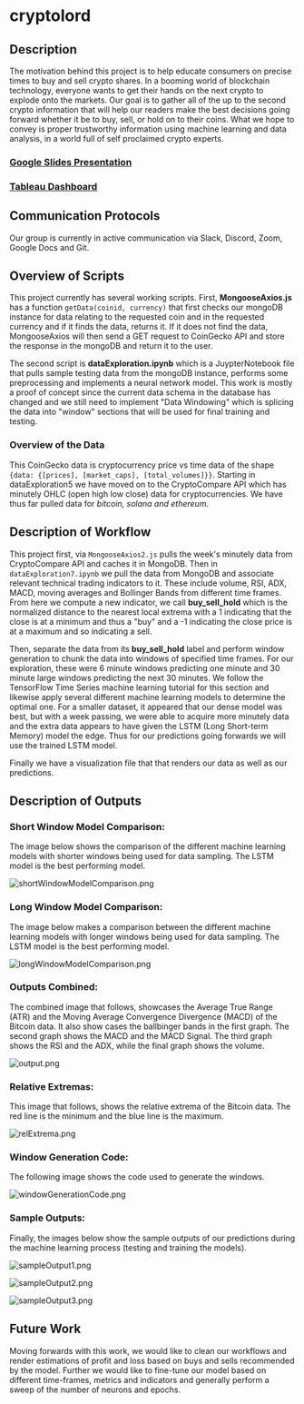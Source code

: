 # cryptolord

## Description

The motivation behind this project is to help educate consumers on precise times to buy and sell crypto shares. In a booming world of blockchain technology, everyone wants to get their hands on the next crypto to explode onto the markets. Our goal is to gather all of the up to the second crypto information that will help our readers make the best decisions going forward whether it be to buy, sell, or hold on to their coins. What we hope to convey is proper trustworthy information using machine learning and data analysis, in a world full of self proclaimed crypto experts.

### [Google Slides Presentation](https://docs.google.com/presentation/d/1lz_TqHZvk9aC_CprWLijcdRe-dhyxgD0O0yOvNl9FVI/edit?usp=sharing)

### [Tableau Dashboard](https://public.tableau.com/app/profile/mubeen.ahmed.khan/viz/Cryptolord/CryptolordStory)

## Communication Protocols

Our group is currently in active communication via Slack, Discord, Zoom, Google Docs and Git.

## Overview of Scripts

This project currently has several working scripts. First, **MongooseAxios.js** has a function `getData(coinid, currency)` that first checks our mongoDB instance for data relating to the requested coin and in the requested currency and if it finds the data, returns it. If it does not find the data, MongooseAxios will then send a GET request to CoinGecko API and store the response in the mongoDB and return it to the user.

The second script is **dataExploration.ipynb** which is a JuypterNotebook file that pulls sample testing data from the mongoDB instance, performs some preprocessing and implements a neural network model. This work is mostly a proof of concept since the current data schema in the database has changed and we still need to implement "Data Windowing" which is splicing the data into "window" sections that will be used for final training and testing.

### Overview of the Data

This CoinGecko data is cryptocurrency price vs time data of the shape `{data: {[prices], [market_caps], [total_volumes]}}`. Starting in dataExploration5 we have moved on to the CryptoCompare API which has minutely OHLC (open high low close) data for cryptocurrencies. We have thus far pulled data for _bitcoin, solana and ethereum_.

## Description of Workflow

This project first, via `MongooseAxios2.js` pulls the week's minutely data from CryptoCompare API and caches it in MongoDB. Then in `dataExploration7.ipynb` we pull the data from MongoDB and associate relevant technical trading indicators to it. These include volume, RSI, ADX, MACD, moving averages and Bollinger Bands from different time frames. From here we compute a new indicator, we call **buy_sell_hold** which is the normalized distance to the nearest local extrema with a 1 indicating that the close is at a minimum and thus a "buy" and a -1 indicating the close price is at a maximum and so indicating a sell.

Then, separate the data from its **buy_sell_hold** label and perform window generation to chunk the data into windows of specified time frames. For our exploration, these were 6 minute windows predicting one minute and 30 minute large windows predicting the next 30 minutes. We follow the TensorFlow Time Series machine learning tutorial for this section and likewise apply several different machine learning models to determine the optimal one. For a smaller dataset, it appeared that our dense model was best, but with a week passing, we were able to acquire more minutely data and the extra data appears to have given the LSTM (Long Short-term Memory) model the edge. Thus for our predictions going forwards we will use the trained LSTM model.

Finally we have a visualization file that that renders our data as well as our predictions.

## Description of Outputs

### Short Window Model Comparison:
The image below shows the comparison of the different machine learning models with shorter windows being used for data sampling. The LSTM model is the best performing model.

![shortWindowModelComparison.png](./Images/shortWindowModelComparison.png)


### Long Window Model Comparison:
The image below makes a comparison between the different machine learning models with longer windows being used for data sampling. The LSTM model is the best performing model.

![longWindowModelComparison.png](./Images/longWindowModelComparison.png)

### Outputs Combined:
The combined image that follows, showcases the Average True Range (ATR) and the Moving Average Convergence Divergence (MACD) of the Bitcoin data. It also show cases the ballbinger bands in the first graph. The second graph shows the MACD and the MACD Signal. The third graph shows the RSI and the ADX, while the final graph shows the volume.

![output.png](./Images/output.png)

### Relative Extremas:
This image that follows, shows the relative extrema of the Bitcoin data. The red line is the minimum and the blue line is the maximum.

![relExtrema.png](./Images/relExtrema.png)

### Window Generation Code:
The following image shows the code used to generate the windows.

![windowGenerationCode.png](./Images/windowGenerationcode.png)

### Sample Outputs:

Finally, the images below show the sample outputs of our predictions during the machine learning process (testing and training the models).

![sampleOutput1.png](./Images/sampleOutput1.png)

![sampleOutput2.png](./Images/sampleOutput2.png)

![sampleOutput3.png](./Images/sampleOutput3.png)

## Future Work

Moving forwards with this work, we would like to clean our workflows and render estimations of profit and loss based on buys and sells recommended by the model. Further we would like to fine-tune our model based on different time-frames, metrics and indicators and generally perform a sweep of the number of neurons and epochs.